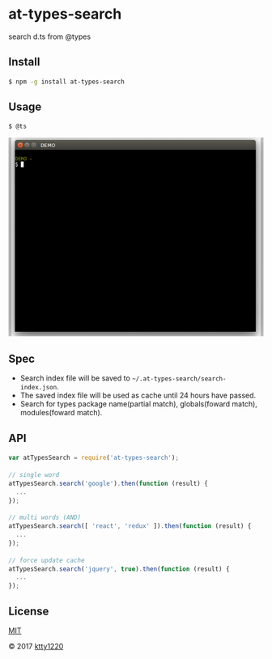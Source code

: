 # at-types-search

search d.ts from @types

## Install

```sh
$ npm -g install at-types-search
```

## Usage

```sh
$ @ts
```

![DEMO](demo.gif)

## Spec

* Search index file will be saved to `~/.at-types-search/search-index.json`.
* The saved index file will be used as cache until 24 hours have passed.
* Search for types package name(partial match), globals(foward match), modules(foward match).

## API

```js
var atTypesSearch = require('at-types-search');

// single word
atTypesSearch.search('google').then(function (result) {
  ...
});

// multi words (AND)
atTypesSearch.search([ 'react', 'redux' ]).then(function (result) {
  ...
});

// force update cache
atTypesSearch.search('jquery', true).then(function (result) {
  ...
});
```

## License

[MIT](http://www.opensource.org/licenses/mit-license)

&copy; 2017 [ktty1220](mailto:ktty1220@gmail.com)
